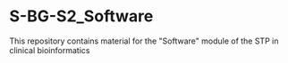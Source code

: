 # S-BG-S2_Software
This repository contains material for the "Software" module of the STP in clinical bioinformatics
